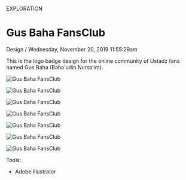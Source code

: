 <p class="type">EXPLORATION</p>

# Gus Baha FansClub

<p class="meta">Design  /  Wednesday, November 20, 2019 11:55:29am</p>

This is the logo badge design for the online community of Ustadz fans named Gus Baha (Baha'udin Nursalim).

![Gus Baha FansClub](https://farooq-agent.web.app/assets/images/works/details/217-gus-baha-fansclub/gus-baha-sketch.jpg)

![Gus Baha FansClub](https://farooq-agent.web.app/assets/images/works/details/217-gus-baha-fansclub/gus-baha-fansclub-02.jpg)

![Gus Baha FansClub](https://farooq-agent.web.app/assets/images/works/details/217-gus-baha-fansclub/gus-baha-fansclub-04.jpg)

![Gus Baha FansClub](https://farooq-agent.web.app/assets/images/works/details/217-gus-baha-fansclub/gus-baha-fansclub-03.jpg)

![Gus Baha FansClub](https://farooq-agent.web.app/assets/images/works/details/217-gus-baha-fansclub/gus-baha-fansclub-black.jpg)

![Gus Baha FansClub](https://farooq-agent.web.app/assets/images/works/details/217-gus-baha-fansclub/gus-baha-fansclub-white.jpg)

![Gus Baha FansClub](https://farooq-agent.web.app/assets/images/works/large/gus-baha-fansclub.jpg)

Tools:
- Adobe illustrator
